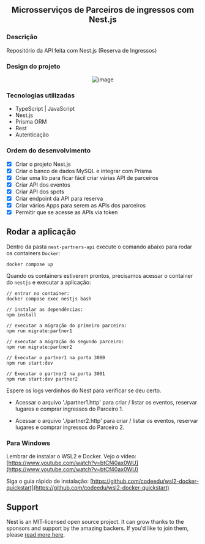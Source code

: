 <div align="center">
  
  ## Microsserviços de Parceiros de ingressos com Nest.js
  
</div>

### Descrição
Repositório da API feita com Nest.js (Reserva de Ingressos)

### Design do projeto
<div align="center">

  ![image](https://github.com/bruno-silverio/fullcycle-devticket/assets/27282770/78135602-4e7f-47b7-b834-23c18b0ecdb0)
  
</div>


### Tecnologias utilizadas

- TypeScript | JavaScript
- Nest.js
- Prisma ORM
- Rest
- Autenticação

### Ordem do desenvolvimento
- [x] Criar o projeto Nest.js
- [x] Criar o banco de dados MySQL e integrar com Prisma
- [x] Criar uma lib para ficar fácil criar várias API de parceiros
- [x] Criar API dos eventos
- [x] Criar API dos spots
- [x] Criar endpoint da API para reserva
- [x] Criar vários Apps para serem as APIs dos parceiros
- [x] Permitir que se acesse as APIs via token

## Rodar a aplicação

Dentro da pasta `nest-partners-api` execute o comando abaixo para rodar os containers `Docker`:
```
docker compose up
```

Quando os containers estiverem prontos, precisamos acessar o container do `nestjs` e executar a aplicação:

```
// entrar no container:
docker compose exec nestjs bash

// instalar as dependências:
npm install

// executar a migração do primeiro parceiro:
npm run migrate:partner1

// executar a migração do segundo parceiro:
npm run migrate:partner2

// Executar o partner1 na porta 3000
npm run start:dev

// Executar o partner2 na porta 3001
npm run start:dev partner2

```

Espere os logs verdinhos do Nest para verificar se deu certo.

* Acessar o arquivo './partner1.http' para criar / listar os eventos, reservar lugares e comprar ingressos do Parceiro 1.

* Acessar o arquivo './partner2.http' para criar / listar os eventos, reservar lugares e comprar ingressos do Parceiro 2.

### Para Windows 

Lembrar de instalar o WSL2 e Docker. Vejo o vídeo: [https://www.youtube.com/watch?v=btCf40ax0WU](https://www.youtube.com/watch?v=btCf40ax0WU) 

Siga o guia rápido de instalação: [https://github.com/codeedu/wsl2-docker-quickstart](https://github.com/codeedu/wsl2-docker-quickstart)

## Support

Nest is an MIT-licensed open source project. It can grow thanks to the sponsors and support by the amazing backers. If you'd like to join them, please [read more here](https://docs.nestjs.com/support).
